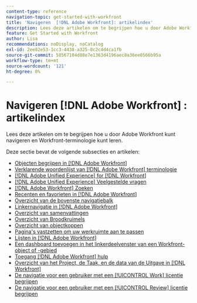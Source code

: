 ```yaml
---
content-type: reference
navigation-topic: get-started-with-workfront
title: 'Navigeren  [!DNL Adobe Workfront]: artikelindex'
description: Lees deze artikelen om te begrijpen hoe u door Adobe Workfront kunt navigeren en Workfront-terminologie kunt leren.
feature: Get Started with Workfront
author: Lisa
recommendations: noDisplay, noCatalog
exl-id: 2ee82e53-1cc3-4438-a325-8c2c4d4ca1fb
source-git-commit: 58567104d88e7e1363d4196aec8a36ee0566b95a
workflow-type: tm+mt
source-wordcount: '121'
ht-degree: 0%

---
```


# Navigeren [!DNL Adobe Workfront] : artikelindex

<!-- Audited: 12/2023 -->

Lees deze artikelen om te begrijpen hoe u door Adobe Workfront kunt navigeren en Workfront-terminologie kunt leren.

Deze sectie bevat de volgende subsecties en artikelen:

* [Objecten begrijpen in  [!DNL Adobe Workfront]](../../workfront-basics/navigate-workfront/workfront-navigation/understand-objects.md)
* [Verklarende woordenlijst van  [!DNL Adobe Workfront]  terminologie](../../workfront-basics/navigate-workfront/workfront-navigation/workfront-terminology-glossary.md)
* [[!DNL Adobe Unified Experience] for  [!DNL Workfront]](/help/quicksilver/workfront-basics/navigate-workfront/workfront-navigation/adobe-unified-experience.md)
* [[!DNL Adobe Unified Experience] Veelgestelde vragen](/help/quicksilver/workfront-basics/navigate-workfront/workfront-navigation/unified-experience-faq.md)
* [[!DNL Adobe Workfront] Zoeken](../../workfront-basics/navigate-workfront/search/search.md)
* [Recenten en favorieten in  [!DNL Adobe Workfront]](../../workfront-basics/navigate-workfront/recent-and-favorites/recent-and-favorites.md)
* [Overzicht van de bovenste navigatiebalk](../../workfront-basics/the-new-workfront-experience/global-navigation-overview.md)
* [Linkernavigatie in  [!DNL Adobe Workfront]](../../workfront-basics/the-new-workfront-experience/simplified-left-navigation.md)
* [Overzicht van samenvattingen](../../workfront-basics/the-new-workfront-experience/summary-overview.md)
* [Overzicht van Broodkruimels](../../workfront-basics/the-new-workfront-experience/breadcrumb-overview.md)
* [Overzicht van objectkoppen](../../workfront-basics/the-new-workfront-experience/new-object-headers.md)
* [Pagina&#39;s vastzetten om uw werkruimte aan te passen](../../workfront-basics/the-new-workfront-experience/pin-pages.md)
* [Lijsten in  [!DNL Adobe Workfront]](../../workfront-basics/navigate-workfront/use-lists/lists.md)
* [Een dashboard toevoegen in het linkerdeelvenster van een Workfront-object of -gebied](/help/quicksilver/workfront-basics/manage-your-account-and-profile/configuring-your-user-profile/create-custom-tabs.md)
* [Toegang  [!DNL Adobe Workfront]  hulp](../../workfront-basics/navigate-workfront/workfront-navigation/access-workfront-help.md)
* [Overzicht van het Project, de Taak, en de data van de Uitgave in  [!DNL Workfront]](../../workfront-basics/navigate-workfront/workfront-navigation/definitions-pti-dates.md)
* [De navigatie voor een gebruiker met een [!UICONTROL Work] licentie begrijpen](../../workfront-basics/navigate-workfront/workfront-navigation/worker-global-navigation-bar.md)
* [De navigatie voor een gebruiker met een [!UICONTROL Review] licentie begrijpen](../../workfront-basics/navigate-workfront/workfront-navigation/reviewer-global-navigation-bar.md)
